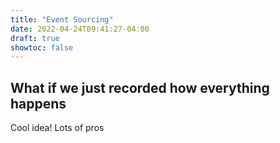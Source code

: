 ```yaml
---
title: "Event Sourcing"
date: 2022-04-24T09:41:27-04:00
draft: true
showtoc: false
---
```


## What if we just recorded how everything happens 
Cool idea! Lots of pros

